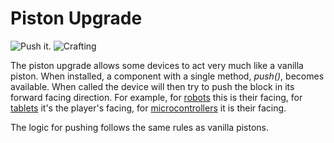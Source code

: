 # Piston Upgrade

![Push it.](oredict:oc:pistonUpgrade)
![Crafting](img/upiston.png)

The piston upgrade allows some devices to act very much like a vanilla piston. When installed, a component with a single method, *push()*, becomes available. When called the device will then try to push the block in its forward facing direction. For example, for [robots](../block/robot.md) this is their facing, for [tablets](tablet.md) it's the player's facing, for [microcontrollers](../block/microcontroller.md) it is their facing.

The logic for pushing follows the same rules as vanilla pistons.
